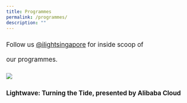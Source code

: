 ```yaml
---
title: Programmes
permalink: /programmes/
description: ""
---
```

<p style="font-size:17px; line-height:40px">
Follow us <a target="_blank" href="https://www.instagram.com/ilightsingapore/">@ilightsingapore</a> for inside scoop of our&nbsp;programmes.</p>

<a href="/programmes/lightwave-turning-the-tide"><img src="/images/Programmes/lightwave%20kv%20r2-min.png" align="left"></a>
<br>
<p></p><p style="font-size:17px; line-height:40px">
<b>Lightwave: Turning the Tide, presented by Alibaba Cloud</b><br><br>
</p>